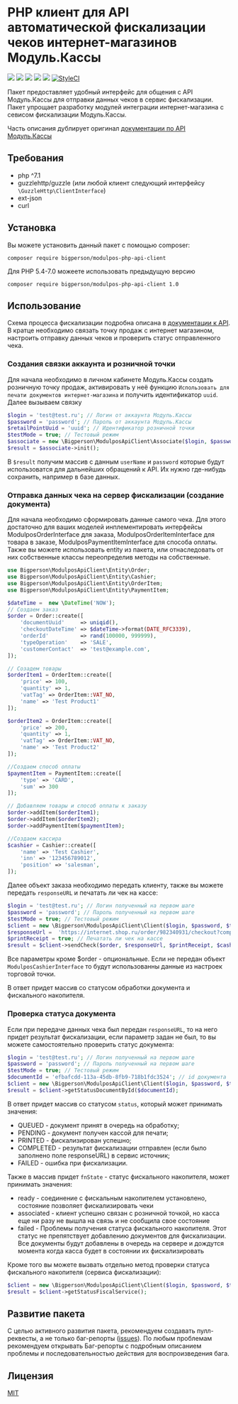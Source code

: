 # PHP клиент для API автоматической фискализации чеков интернет-магазинов Модуль.Кассы
[![](https://img.shields.io/packagist/l/bigperson/modulpos-php-api-client.svg?style=flat-square)](https://github.com/bigperson/modulpos-php-api-client/blob/master/LICENSE) 
[![](https://img.shields.io/packagist/dt/bigperson/modulpos-php-api-client.svg?style=flat-square)](https://packagist.org/packages/bigperson/modulpos-php-api-client)
[![](https://img.shields.io/packagist/v/bigperson/modulpos-php-api-client.svg?style=flat-square)](https://packagist.org/packages/bigperson/modulpos-php-api-client)
[![](https://img.shields.io/travis/bigperson/modulpos-php-api-client.svg?style=flat-square)](https://travis-ci.org/bigperson/modulpos-php-api-client)
[![](https://img.shields.io/codecov/c/github/bigperson/modulpos-php-api-client.svg?style=flat-square)](https://codecov.io/gh/bigperson/modulpos-php-api-client)
[![StyleCI](https://styleci.io/repos/98306851/shield?branch=master)](https://styleci.io/repos/98306851)

Пакет предоставляет удобный интерфейс для общения с API Модуль.Кассы для отправки данных чеков в сервис фискализации. 
Пакет упрощает разработку модулей интеграции интернет-магазина с севисом фискализации Модуль.Кассы.

Часть описания дублирует оригинал [документации по API Модуль.Кассы](http://modulkassa.ru/upload/medialibrary/abb/api-avtomaticheskoy-fiskalizatsii-chekov-internet_magazinov-_ver.1.2_.pdf)


## Требования
* php ^7.1
* guzzlehttp/guzzle (или любой клиент следующий интерфейсу `\GuzzleHttp\ClientInterface`)
* ext-json
* curl

## Установка
Вы можете установить данный пакет с помощью сomposer:

```
composer require bigperson/modulpos-php-api-client
```

Для PHP 5.4-7.0 можеете использовать предыдущую версию
```
composer require bigperson/modulpos-php-api-client 1.0
```

## Использование
Схема процесса фискализации подробна описана в [документации к API](https://support.modulkassa.ru/upload/medialibrary/abb/API%20%D0%B0%D0%B2%D1%82%D0%BE%D0%BC%D0%B0%D1%82%D0%B8%D1%87%D0%B5%D1%81%D0%BA%D0%BE%D0%B9%20%D1%84%D0%B8%D1%81%D0%BA%D0%B0%D0%BB%D0%B8%D0%B7%D0%B0%D1%86%D0%B8%D0%B8%20%D1%87%D0%B5%D0%BA%D0%BE%D0%B2%20%D0%B8%D0%BD%D1%82%D0%B5%D1%80%D0%BD%D0%B5%D1%82-%D0%BC%D0%B0%D0%B3%D0%B0%D0%B7%D0%B8%D0%BD%D0%BE%D0%B2%20(ver.1.4).pdf). В кратце необходимо связать точку продаж с интернет магазином, настроить отправку данных чеков и проверить статус отправленного чека.

### Создания связки аккаунта и розничной точки
Для начала необходимо в личном кабинете Модуль.Кассы создать розничную точку продаж, активировать у неё функцию `Использовать для печати документов интернет-магазина` и получить идентификатор `uuid`. Далее вызываем связку

```php
$login = 'test@test.ru'; // Логин от аккаунта Модуль.Кассы
$password = 'password'; // Пароль от аккаунта Модуль.Кассы
$retailPointUuid = 'uuid'; // Идентификатор розничной точки
$testMode = true; // Тестовый режим
$associate = new \Bigperson\ModulposApiClient\Associate($login, $password, $retailPointUuid, $testMode);
$result = $associate->init();
```

В `$result` получим массив с данным `userName` и `password` которые будут использоватся для дальнейших обращений к API. Их нужно где-нибудь сохранить, например в базе данных.

### Отправка данных чека на сервер фискализации (создание документа)
Для начала необходимо сформировать данные самого чека. Для этого достаточно для ваших моделей инплементировать интерфейсы ModulposOrderInterface для заказа, ModulposOrderItemInterface для товара в заказе, ModulposPaymentItemInterface для способа оплаты. Также вы можете использовать entity из пакета, или отнаследовать от них собственные классы переопределив методы на собственные.
```php
use Bigperson\ModulposApiClient\Entity\Order;
use Bigperson\ModulposApiClient\Entity\Cashier;
use Bigperson\ModulposApiClient\Entity\OrderItem;
use Bigperson\ModulposApiClient\Entity\PaymentItem;

$dateTime =  new \DateTime('NOW');
// Создаем заказ
$order = Order::create([
    'documentUuid'     => uniqid(),
    'checkoutDateTime' => $dateTime->format(DATE_RFC3339),
    'orderId'          => rand(100000, 999999),
    'typeOperation'    => 'SALE',
    'customerContact'  => 'test@example.com',
]);

// Созадем товары
$orderItem1 = OrderItem::create([
    'price' => 100,
    'quantity' => 1,
    'vatTag' => OrderItem::VAT_NO,
    'name' => 'Test Product1'
]);

$orderItem2 = OrderItem::create([
    'price' => 200,
    'quantity' => 1,
    'vatTag' => OrderItem::VAT_NO,
    'name' => 'Test Product2'
]);

//Создаем способ оплаты
$paymentItem = PaymentItem::create([
    'type' => 'CARD',
    'sum' => 300
]);

// Добавляем товары и способ оплаты к заказу
$order->addItem($orderItem1);
$order->addItem($orderItem2);
$order->addPaymentItem($paymentItem);

//Создаем кассира
$cashier = Cashier::create([
    'name' => 'Test Cashier',
    'inn' => '123456789012',
    'position' => 'salesman',
]);
```

Далее объект заказа необходимо передать клиенту, также вы можете передать `responseURL` и печатать ли чек на кассе:
```php
$login = 'test@test.ru'; // Логин полученный на первом шаге
$password = 'password'; // Пароль полученный на первом шаге
$testMode = true; // Тестовый режим
$client = new \Bigperson\ModulposApiClient\Client($login, $password, $testMode);
$responseUrl =  'https://internet.shop.ru/order/982340931/checkout?completed=1';
$printReceipt = true; // Печатать ли чек на кассе
$result = $client->sendCheck($order, $responseUrl, $printReceipt, $cashier);
```
Все параметры кроме $order - опциональные. Если не передан объект `ModulposCashierInterface` 
то будут использованны данные из настроек торговой точки.

В ответ придет массив со статусом обработки документа и фискального накопителя.

### Проверка статуса документа
Если при передаче данных чека был передан `responseURL`, то на него придет результат фискализации, если параметр задан не был, то вы можете самостоятельно проверить статус документа:
```php
$login = 'test@test.ru'; // Логин полученный на первом шаге
$password = 'password'; // Пароль полученный на первом шаге
$testMode = true; // Тестовый режим
$documentId = 'efbafcdd-113a-45db-8fb9-718b1fdc3524'; // id документа
$client = new \Bigperson\ModulposApiClient\Client($login, $password, $testMode);
$result = $client->getStatusDocumentById($documentId);
```
В ответ придет массив со статусом `status`, который может принимать значения:
* QUEUED - документ принят в очередь на обработку;
* PENDING - документ получен кассой для печати;
* PRINTED - фискализирован успешно;
* COMPLETED - результат фискализации отправлен (если было заполнено поле responseURL) в сервис источник;
* FAILED - ошибка при фискализации.


Также в массив придет `fnState` - статус фискального накопителя, может принимать значения:

* ready ​- соединение с фискальным накопителем установлено, состояние позволяет фискализировать чеки
* associated​ - клиент успешно связан с розничной точкой, но касса еще ни разу не вышла на связь и не сообщила свое состояние
* failed ​- Проблемы получения статуса фискального накопителя. Этот статус не препятствует добавлению документов для фискализации. Все документы будут добавлены в очередь на сервере и дождутся момента когда касса будет в состоянии их фискализировать

Кроме того вы можете вызвать отдельно метод проверки статуса фискального накопителя (сервиса фискализации):
```php
$client = new \Bigperson\ModulposApiClient\Client($login, $password, $testMode);
$result = $client->getStatusFiscalService();
```

## Развитие пакета
С целью активного развития пакета, рекомендуем создавать пулл-реквесты, а не только баг-репорты ([issues](https://github.com/bigperson/modulpos-php-api-client/issues)). 
По любым проблемам рекомендуем открывать Баг-репорты с подробным описанием проблемы и последовательностью действия для воспроизведения бага.

## Лицензия
[MIT](https://raw.githubusercontent.com/bigperson/modulpos-php-api-client/master/LICENSE)
